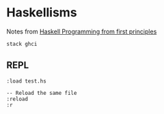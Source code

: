# Haskellisms

Notes from [Haskell Programming from first principles](https://haskellbook.com/)

```bash
stack ghci
```

## REPL

```
:load test.hs

-- Reload the same file
:reload
:r
```
